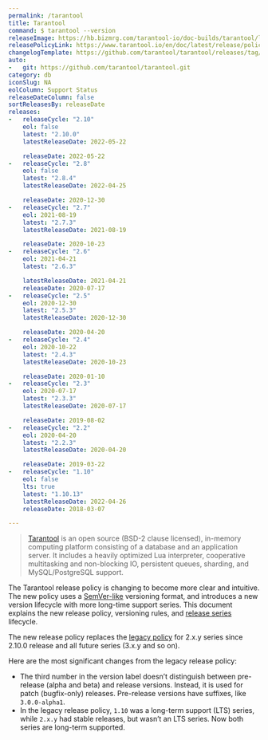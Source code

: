 ```yaml
---
permalink: /tarantool
title: Tarantool
command: $ tarantool --version
releaseImage: https://hb.bizmrg.com/tarantool-io/doc-builds/tarantool/latest/images_en/releases_calendar.svg
releasePolicyLink: https://www.tarantool.io/en/doc/latest/release/policy/
changelogTemplate: https://github.com/tarantool/tarantool/releases/tag/__LATEST__
auto:
-   git: https://github.com/tarantool/tarantool.git
category: db
iconSlug: NA
eolColumn: Support Status
releaseDateColumn: false
sortReleasesBy: releaseDate
releases:
-   releaseCycle: "2.10"
    eol: false
    latest: "2.10.0"
    latestReleaseDate: 2022-05-22

    releaseDate: 2022-05-22
-   releaseCycle: "2.8"
    eol: false
    latest: "2.8.4"
    latestReleaseDate: 2022-04-25

    releaseDate: 2020-12-30
-   releaseCycle: "2.7"
    eol: 2021-08-19
    latest: "2.7.3"
    latestReleaseDate: 2021-08-19

    releaseDate: 2020-10-23
-   releaseCycle: "2.6"
    eol: 2021-04-21
    latest: "2.6.3"

    latestReleaseDate: 2021-04-21
    releaseDate: 2020-07-17
-   releaseCycle: "2.5"
    eol: 2020-12-30
    latest: "2.5.3"
    latestReleaseDate: 2020-12-30

    releaseDate: 2020-04-20
-   releaseCycle: "2.4"
    eol: 2020-10-22
    latest: "2.4.3"
    latestReleaseDate: 2020-10-23

    releaseDate: 2020-01-10
-   releaseCycle: "2.3"
    eol: 2020-07-17
    latest: "2.3.3"
    latestReleaseDate: 2020-07-17

    releaseDate: 2019-08-02
-   releaseCycle: "2.2"
    eol: 2020-04-20
    latest: "2.2.3"
    latestReleaseDate: 2020-04-20

    releaseDate: 2019-03-22
-   releaseCycle: "1.10"
    eol: false
    lts: true
    latest: "1.10.13"
    latestReleaseDate: 2022-04-26
    releaseDate: 2018-03-07

---
```


> [Tarantool](https://www.tarantool.io/) is an open source (BSD-2 clause licensed), in-memory computing platform consisting of a database and an application server. It includes a heavily optimized Lua interpreter, cooperative multitasking and non-blocking IO, persistent queues, sharding, and MySQL/PostgreSQL support.

The Tarantool release policy is changing to become more clear and intuitive. The new policy uses a [SemVer-like](https://semver.org/) versioning format, and introduces a new version lifecycle with more long-time support series. This document explains the new release policy, versioning rules, and [release series](https://www.tarantool.io/en/doc/latest/release/policy/#term-Release-series) lifecycle.

The new release policy replaces the [legacy policy](https://www.tarantool.io/en/doc/latest/release/legacy-policy/) for 2.x.y series since 2.10.0 release and all future series (3.x.y and so on).

Here are the most significant changes from the legacy release policy:

- The third number in the version label doesn’t distinguish between pre-release (alpha and beta) and release versions. Instead, it is used for patch (bugfix-only) releases. Pre-release versions have suffixes, like `3.0.0-alpha1`.
- In the legacy release policy, `1.10` was a long-term support (LTS) series, while `2.x.y` had stable releases, but wasn’t an LTS series. Now both series are long-term supported.
